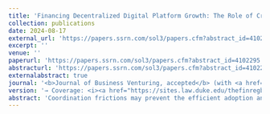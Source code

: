 ```yaml
---
title: 'Financing Decentralized Digital Platform Growth: The Role of Crypto Funds in Blockchain-based Startups'
collection: publications
date: 2024-08-17
external_url: 'https://papers.ssrn.com/sol3/papers.cfm?abstract_id=4102295'
excerpt: ''
venue: ''
paperurl: 'https://papers.ssrn.com/sol3/papers.cfm?abstract_id=4102295'
abstracturl: 'https://papers.ssrn.com/sol3/papers.cfm?abstract_id=4102295'
externalabstract: true
journal: '<b>Journal of Business Venturing, accepted</b> (with <a href="https://scholar.google.com/citations?user=rH8ShgoAAAAJ&hl=en&oi=ao">D. Cumming</a>, <a href="https://www.bwl.uni-hamburg.de/finance/team/drobetz.html">W. Drobetz</a>), N. Schermann'
version: '→ Coverage: <i><a href="https://sites.law.duke.edu/thefinregblog/2022/05/31/decentralized-finance-crypto-funds-and-value-creation-in-tokenized-firms/">Duke Law School FinReg Blog</a></i>, <i><a href="https://clsbluesky.law.columbia.edu/2022/05/31/decentralized-finance-crypto-funds-and-value-creation-in-tokenized-firms/">Columbia Law School BlueSky Blog</a></i>'
abstract: 'Coordination frictions may prevent the efficient adoption and governance of digital platforms. We document that crypto funds (CFs) create value, inter alia, by smoothing such frictions on blockchain-based decentralized digital platforms (DDPs). CF-backed DDPs obtain higher valuations in the primary market (i.e., in initial coin offerings, ICOs), outperform their peers post ICO, and benefit from token price appreciation around CF investment disclosure in the secondary market. In line with our theory, primary transaction data from the Ethereum ledger shows that the valuations of DDPs with meager adoption and relative centralization benefit more from CF backing. Moreover, the positive valuation and performance effects for CF-backed DDPs are higher for CFs with more central investor networks. '
---
```

